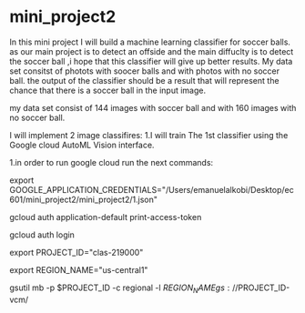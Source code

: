 # mini_project2
In this mini project I will build a machine learning classifier for soccer balls.
as our main project is to detect an offside and the main diffuclty is to detect the soccer ball ,i hope that this classifier will give up better results.
My data set consitst of photots with soocer balls and with photos with no soccer ball.
the output of the classifier should be a result that will represent the chance that there is a soccer ball in the input image.

my data set consist of 144 images with soccer ball and with 160 images with no soccer ball.


I will implement 2 image classifires:
1.I will train  The 1st classifier using the Google cloud AutoML Vision interface.




1.in order to run google cloud run the next commands:

export GOOGLE_APPLICATION_CREDENTIALS="/Users/emanuelalkobi/Desktop/ec601/mini_project2/mini_project2/1.json"

gcloud auth application-default print-access-token

  
gcloud auth login





export PROJECT_ID="clas-219000"

export REGION_NAME="us-central1"

gsutil mb -p $PROJECT_ID -c regional -l $REGION_NAME gs://$PROJECT_ID-vcm/
